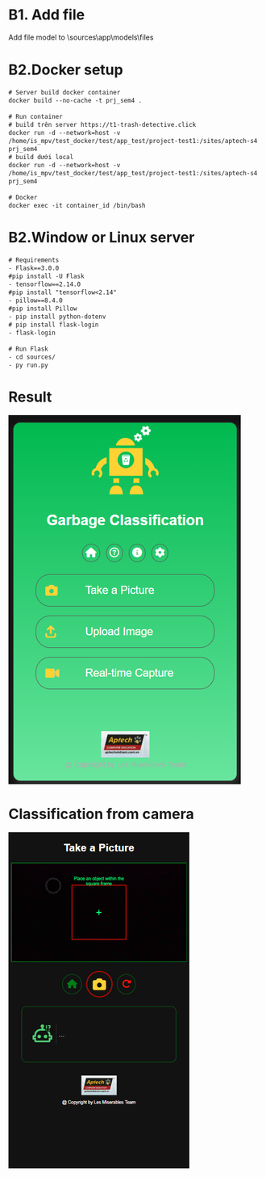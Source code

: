 # B1. Add file
Add file model to \sources\app\models\files

# B2.Docker setup

    # Server build docker container
    docker build --no-cache -t prj_sem4 .

    # Run container
    # build trên server https://t1-trash-detective.click
    docker run -d --network=host -v /home/is_mpv/test_docker/test/app_test/project-test1:/sites/aptech-s4 prj_sem4
    # build dưới local
    docker run -d --network=host -v /home/is_mpv/test_docker/test/app_test/project-test1:/sites/aptech-s4 prj_sem4

    # Docker
    docker exec -it container_id /bin/bash

# B2.Window or Linux server

    # Requirements 
    - Flask==3.0.0
    #pip install -U Flask
    - tensorflow==2.14.0
    #pip install "tensorflow<2.14" 
    - pillow==8.4.0
    #pip install Pillow
    - pip install python-dotenv
    # pip install flask-login
    - flask-login

    # Run Flask
    - cd sources/
    - py run.py


# Result
![Alt text](image.png)

# Classification from camera

![Alt text](image-1.png)